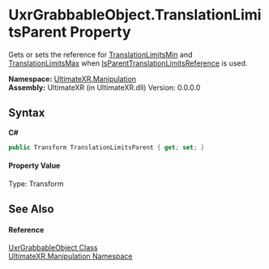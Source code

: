 # UxrGrabbableObject.TranslationLimitsParent Property 
 

Gets or sets the reference for <a href="P_UltimateXR_Manipulation_UxrGrabbableObject_TranslationLimitsMin">TranslationLimitsMin</a> and <a href="P_UltimateXR_Manipulation_UxrGrabbableObject_TranslationLimitsMax">TranslationLimitsMax</a> when <a href="P_UltimateXR_Manipulation_UxrGrabbableObject_IsParentTranslationLimitsReference">IsParentTranslationLimitsReference</a> is used.

**Namespace:**&nbsp;<a href="N_UltimateXR_Manipulation">UltimateXR.Manipulation</a><br />**Assembly:**&nbsp;UltimateXR (in UltimateXR.dll) Version: 0.0.0.0

## Syntax

**C#**<br />
``` C#
public Transform TranslationLimitsParent { get; set; }
```


#### Property Value
Type: Transform

## See Also


#### Reference
<a href="T_UltimateXR_Manipulation_UxrGrabbableObject">UxrGrabbableObject Class</a><br /><a href="N_UltimateXR_Manipulation">UltimateXR.Manipulation Namespace</a><br />